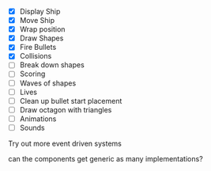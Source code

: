 - [x] Display Ship
- [x] Move Ship
- [x] Wrap position
- [x] Draw Shapes
- [x] Fire Bullets
- [x] Collisions
- [ ] Break down shapes
- [ ] Scoring
- [ ] Waves of shapes
- [ ] Lives
- [ ] Clean up bullet start placement
- [ ] Draw octagon with triangles
- [ ] Animations
- [ ] Sounds

Try out more event driven systems

can the components get generic as many implementations?
